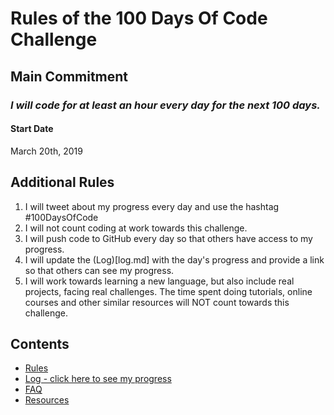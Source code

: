 # Rules of the 100 Days Of Code Challenge

## Main Commitment
### *I will code for at least an hour every day for the next 100 days.*

#### Start Date
March 20th, 2019

## Additional Rules
1. I will tweet about my progress every day and use the hashtag #100DaysOfCode
2. I will not count coding at work towards this challenge.
3. I will push code to GitHub every day so that others have access to my progress.
4. I will update the (Log)[log.md] with the day's progress and provide a link so that others can see my progress.
5. I will work towards learning a new language, but also include real projects, facing real challenges. The time spent doing tutorials, online courses and other similar resources will NOT count towards this challenge. 

## Contents
* [Rules](rules.md)
* [Log - click here to see my progress](log.md)
* [FAQ](FAQ.md)
* [Resources](resources.md)
